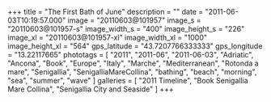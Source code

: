 +++
title = "The First Bath of June"
description = ""
date = "2011-06-03T10:19:57.000"
image = "20110603@101957"
image_s = "20110603@101957-s"
image_width_s = "400"
image_height_s = "226"
image_xl = "20110603@101957-xl"
image_width_xl = "1000"
image_height_xl = "564"
gps_latitude = "43.7207766333333"
gps_longitude = "13.22117665"
phototags = [ "2011", "2011-06", "2011-06-03", "Adriatic", "Ancona", "Book", "Europe", "Italy", "Marche", "Mediterranean", "Rotonda a mare", "Senigallia", "SenigalliaMareCollina", "bathing", "beach", "morning", "sea", "summer", "wave" ]
galleries = [ "2011 Timeline", "Book Senigallia Mare Collina", "Senigallia City and Seaside" ]
+++
